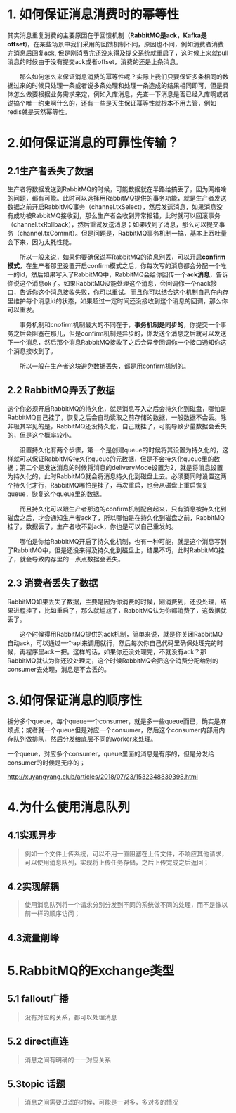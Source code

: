 # 1. 如何保证消息消费时的幂等性

其实消息重复消费的主要原因在于回馈机制（**RabbitMQ是ack，Kafka是offset**)，在某些场景中我们采用的回馈机制不同，原因也不同，例如消费者消费完消息后回复ack, 但是刚消费完还没来得及提交系统就重启了，这时候上来就pull消息的时候由于没有提交ack或者offset，消费的还是上条消息。

　　那么如何怎么来保证消息消费的幂等性呢？实际上我们只要保证多条相同的数据过来的时候只处理一条或者说多条处理和处理一条造成的结果相同即可，但是具体怎么做要根据业务需求来定，例如入库消息，先查一下消息是否已经入库啊或者说搞个唯一约束啊什么的，还有一些是天生保证幂等性就根本不用去管，例如redis就是天然幂等性。

# 2.如何保证消息的可靠性传输？

## 2.1生产者丢失了数据

​	生产者将数据发送到RabbitMQ的时候，可能数据就在半路给搞丢了，因为网络啥的问题，都有可能。此时可以选择用RabbitMQ提供的事务功能，就是生产者发送数据之前开启RabbitMQ事务（channel.txSelect），然后发送消息，如果消息没有成功被RabbitMQ接收到，那么生产者会收到异常报错，此时就可以回滚事务（channel.txRollback），然后重试发送消息；如果收到了消息，那么可以提交事务（channel.txCommit）。但是问题是，RabbitMQ事务机制一搞，基本上吞吐量会下来，因为太耗性能。

　　所以一般来说，如果你要确保说写RabbitMQ的消息别丢，可以开启**confirm模式**，在生产者那里设置开启confirm模式之后，你每次写的消息都会分配一个唯一的id，然后如果写入了RabbitMQ中，RabbitMQ会给你回传一个**ack消息**，告诉你说这个消息ok了。如果RabbitMQ没能处理这个消息，会回调你一个nack接口，告诉你这个消息接收失败，你可以重试。而且你可以结合这个机制自己在内存里维护每个消息id的状态，如果超过一定时间还没接收到这个消息的回调，那么你可以重发。

　　事务机制和cnofirm机制最大的不同在于，**事务机制是同步的**，你提交一个事务之后会阻塞在那儿，但是confirm机制是异步的，你发送个消息之后就可以发送下一个消息，然后那个消息RabbitMQ接收了之后会异步回调你一个接口通知你这个消息接收到了。

　　所以一般在生产者这块避免数据丢失，都是用confirm机制的。

## 2.2 RabbitMQ弄丢了数据

​	这个你必须开启RabbitMQ的持久化，就是消息写入之后会持久化到磁盘，哪怕是RabbitMQ自己挂了，恢复之后会自动读取之前存储的数据，一般数据不会丢。除非极其罕见的是，RabbitMQ还没持久化，自己就挂了，可能导致少量数据会丢失的，但是这个概率较小。

　　设置持久化有两个步骤，第一个是创建queue的时候将其设置为持久化的，这样就可以保证RabbitMQ持久化queue的元数据，但是不会持久化queue里的数据；第二个是发送消息的时候将消息的deliveryMode设置为2，就是将消息设置为持久化的，此时RabbitMQ就会将消息持久化到磁盘上去。必须要同时设置这两个持久化才行，RabbitMQ哪怕是挂了，再次重启，也会从磁盘上重启恢复queue，恢复这个queue里的数据。

　　而且持久化可以跟生产者那边的confirm机制配合起来，只有消息被持久化到磁盘之后，才会通知生产者ack了，所以哪怕是在持久化到磁盘之前，RabbitMQ挂了，数据丢了，生产者收不到ack，你也是可以自己重发的。

　　哪怕是你给RabbitMQ开启了持久化机制，也有一种可能，就是这个消息写到了RabbitMQ中，但是还没来得及持久化到磁盘上，结果不巧，此时RabbitMQ挂了，就会导致内存里的一点点数据会丢失。

## 2.3 消费者丢失了数据

​	RabbitMQ如果丢失了数据，主要是因为你消费的时候，刚消费到，还没处理，结果进程挂了，比如重启了，那么就尴尬了，RabbitMQ认为你都消费了，这数据就丢了。

　　这个时候得用RabbitMQ提供的ack机制，简单来说，就是你关闭RabbitMQ自动ack，可以通过一个api来调用就行，然后每次你自己代码里确保处理完的时候，再程序里ack一把。这样的话，如果你还没处理完，不就没有ack？那RabbitMQ就认为你还没处理完，这个时候RabbitMQ会把这个消费分配给别的consumer去处理，消息是不会丢的。

# 3.如何保证消息的顺序性

拆分多个queue，每个queue一个consumer，就是多一些queue而已，确实是麻烦点；或者就一个queue但是对应一个consumer，然后这个consumer内部用内存队列做排队，然后分发给底层不同的worker来处理。

一个queue，对应多个consumer，queue里面的消息是有序的，但是分发给consumer的时候是无序的；



http://xuyangyang.club/articles/2018/07/23/1532348839398.html

# 4.为什么使用消息队列

## 4.1实现异步

> 例如一个文件上传系统，可以不用一直阻塞在上传文件，不响应其他请求，可以使用消息队列，实现将上传任务存储，之后上传完成之后返回；

## 4.2实现解耦

> 使用消息队列将一个请求分别分发到不同的系统做不同的处理，而不是像以前一样的顺序访问；

## 4.3流量削峰

# 5.RabbitMQ的Exchange类型

## 5.1 fallout广播

> 没有对应的关系，都可以处理消息

## 5.2 direct直连

> 消息之间有明确的一一对应关系

## 5.3topic 话题

> 消息之间需要过滤的时候，可能是一对多，多对多的情况